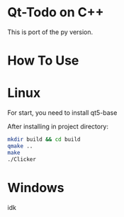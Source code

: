 # Qt-Todo on C++

This is port of the py version.

# How To Use

# Linux

For start, you need to install qt5-base

After installing in project directory:

```bash
mkdir build && cd build
qmake ..
make
./Clicker
```

# Windows

idk
